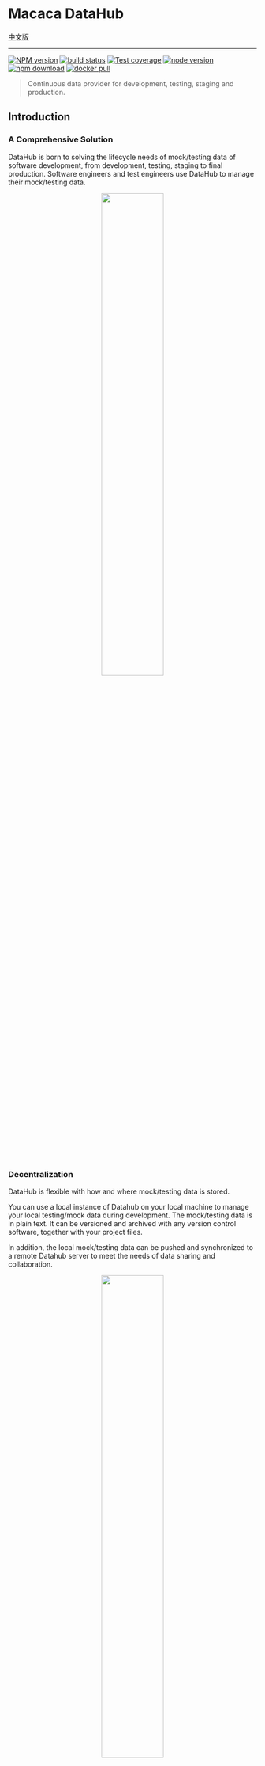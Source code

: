 # Macaca DataHub

[中文版](./README.zh.md)

---

[![NPM version][npm-image]][npm-url]
[![build status][travis-image]][travis-url]
[![Test coverage][coveralls-image]][coveralls-url]
[![node version][node-image]][node-url]
[![npm download][download-image]][download-url]
[![docker pull][docker-image]][docker-url]

[npm-image]: https://img.shields.io/npm/v/macaca-datahub.svg?style=flat-square
[npm-url]: https://npmjs.org/package/macaca-datahub
[travis-image]: https://img.shields.io/travis/macacajs/macaca-datahub.svg?style=flat-square
[travis-url]: https://travis-ci.org/macacajs/macaca-datahub
[coveralls-image]: https://img.shields.io/codecov/c/github/macacajs/macaca-datahub.svg?style=flat-square
[coveralls-url]: https://codecov.io/gh/macacajs/macaca-datahub
[node-image]: https://img.shields.io/badge/node.js-%3E=_8-green.svg?style=flat-square
[node-url]: http://nodejs.org/download/
[download-image]: https://img.shields.io/npm/dm/macaca-datahub.svg?style=flat-square
[download-url]: https://npmjs.org/package/macaca-datahub
[docker-image]: https://img.shields.io/docker/pulls/macacajs/macaca-datahub.svg?style=flat-square
[docker-url]: https://hub.docker.com/r/macacajs/macaca-datahub/

> Continuous data provider for development, testing, staging and production.

## Introduction

### A Comprehensive Solution

DataHub is born to solving the lifecycle needs of mock/testing data of software development, from development, testing, staging to final production. Software engineers and test engineers use DataHub to manage their mock/testing data.

<div align="center">
  <img src="https://wx4.sinaimg.cn/large/6d308bd9gy1fokqvum2gsj20s10l70vh.jpg" width="50%" />
</div>

### Decentralization

DataHub is flexible with how and where mock/testing data is stored.

You can use a local instance of Datahub on your local machine to manage your local testing/mock data during development. The mock/testing data is in plain text. It can be versioned and archived with any version control software, together with your project files.

In addition, the local mock/testing data can be pushed and synchronized to a remote Datahub server to meet the needs of data sharing and collaboration.

<div align="center">
  <img src="https://wx3.sinaimg.cn/large/6d308bd9gy1fokxgydf80j20np0cr0ts.jpg" width="50%" />
</div>

### Data Flow Management

DataHub adopts the principle of unidirectional data flow to make sure you will always get the latest data.

<div align="center">
  <img src="https://wx1.sinaimg.cn/large/6d308bd9gy1fokxgywfajj20mx0g0wfj.jpg" width="50%" />
</div>

### Consistency Between API Document and Mock Data

Datahub can also automatically generate an API document from your mock/testing data, to help keep your API document up to date and consistent with your mock data.

<div align="center">
  <img src="https://wx2.sinaimg.cn/large/6d308bd9gy1fpbmdx2whdj21kw13a7fa.jpg" width="75%" />
</div>

### DataHub Dashboard

DataHub adopts multi-scenario design, can group data according to the scene name, and provide scene data addition, deletion, and change, and can operate through DataHub's panel interface

DataHub provides a dashboard for you to manage your data. You can group data by scene, or by stage such as development, testing, or staging. Datahub provides standard CRUD funtions.

<div align="center">
  <img src="https://wx4.sinaimg.cn/large/6d308bd9gy1fpbmdxv2ehj21kw13awr0.jpg" width="75%" />
</div>

### Save Snapshot

DataHub can save the response of each request by taking snapshot. You can use the archieved snapshot to find out what happened.

<div align="center">
  <img src="https://wx4.sinaimg.cn/large/6d308bd9gy1fpbmdy5o65j21kw13a7i2.jpg" width="75%" />
</div>

[More intro](//macacajs.github.io/datahub)

## Installation

Macaca datahub is distibuted through npm. To install it, run the following command line:

```bash
$ npm i macaca-datahub -g
```

## Common Usage

Start datahub server

```bash
$ datahub server
```

The server will create backup files with prefix 'macaca-datahub.data-backup-' for the database periodically.

## Run with docker

```bash
$ docker run -it -p 9200:9200 -p 9300:9300 macacajs/macaca-datahub
```

## Configuration

| key          | type     | description                 | default   |
| ------------ | -------- | --------------------------- | --------- |
| port         | Number   | port for DataHub server     | 9200      |
| mode         | String   | mode for DataHub server     | 'prod'    |
| protocol     | String   | protocol for DataHub server | 'http'    |
| database     | String   | path to file database       | $HOME     |
| store        | String   | path to migrate directory   | undefined |
| view         | Object   | view layer config           | {}        |

Sample: [macaca-datahub.config.js](./macaca-datahub.config.js)

```javascript
module.exports = {
  mode: 'local',

  port: 7001,

  store: path.resolve(__dirname, 'data'),

  view: {
    // set assets base url
    assetsUrl: 'https://npmcdn.com/datahub-view@latest',
  },
};
```

Pass config file[`.js`|`.json`] to DataHub server.

```bash
$ datahub server -c path/to/config.js --verbose
```

## Schema Syntax

DataHub use [standard JSON schema syntax](//github.com/epoberezkin/ajv), schema must has the `root` node.

```json
{
  "type": "object",
  "required": [
    "success"
  ],
  "properties": {
    "success": {
      "type": "boolean",
      "description": "server side success"
    },
    "data": {
      "type": "array",
      "description": "data field",
      "required": [
        "age",
        "key",
        "name",
        "address"
      ],
      "items": [
        {
          "type": "object",
          "required": [
            "name"
          ],
          "properties": {
            "key": {
              "type": "string",
              "description": "key description"
            },
            "name": {
              "type": "string",
              "description": "name description"
            },
            "age": {
              "type": "number",
              "description": "age description"
            },
            "address": {
              "type": "string",
              "description": "address description"
            }
          }
        }
      ]
    },
    "errorMessage": {
      "type": "string",
      "description": "error message description"
    }
  }
}
```

live demo: [webpack-datahub-sample](//github.com/macaca-sample/webpack-datahub-sample)

## Project Integration Sample

- [android-datahub-sample](//github.com/app-bootstrap/android-app-bootstrap) - Android sample for DataHub
- [ios-datahub-sample](//github.com/app-bootstrap/ios-app-bootstrap) - iOS sample for DataHub
- [antd-sample](//github.com/macaca-sample/antd-sample) - Ant Design sample for DataHub
- [angular-datahub-sample](//github.com/macaca-sample/angular-datahub-sample) - Angular's ng toolchain sample for DataHub

### Integration with webpack-dev-sever

More about [datahub-proxy-middleware](//github.com/macacajs/datahub-proxy-middleware)

### Integration with Egg.js

More about [egg-datahub](//github.com/macacajs/egg-datahub)

### Integration with UmiJS

[UmiJS](//github.com/umijs/umi/tree/master/packages/umi-plugin-datahub) is a blazing-fast next.js-like framework for React apps, and it's friendly to [ant-design](//github.com/ant-design/ant-design) project.

- [umi-examples](//github.com/umijs/umi-examples/tree/master/eleme-demo)

## Play Docker

Run as standalone just once service.

```bash
$ docker run -it --rm \
  --name macaca-datahub \
  -p 9200:9200 \
  -p 9300:9300 \
  macacajs/macaca-datahub
```

Run with existed DataHub's database in your host.

```bash
$ docker run -it \
  --name macaca-datahub \
  -v $HOME/.macaca-datahub/macaca-datahub.data:/root/.macaca-datahub/macaca-datahub.data \
  -p 9200:9200 \
  -p 9300:9300 \
  macacajs/macaca-datahub
```

Run as a service.


```bash
$ docker run \
  --name macaca-datahub \
  -v $HOME/.macaca-datahub/macaca-datahub.data:/root/.macaca-datahub/macaca-datahub.data \
  -p 9200:9200 \
  -p 9300:9300 \
  -d macacajs/macaca-datahub
```

Build base image.

```bash
$ docker build --pull -t="macacajs/macaca-datahub" .
```

## SDKs

DataHub provides SDKs in multiple languages for easy integration with your test code.

- [Node.js](//github.com/macacajs/datahub-nodejs-sdk)
- [Java](//github.com/macacajs/datahub-java-sdk)
- [Python](//github.com/macacajs/datahub-python-sdk)

<!-- GITCONTRIBUTOR_START -->

## Contributors

|[<img src="https://avatars1.githubusercontent.com/u/1011681?v=4" width="100px;"/><br/><sub><b>xudafeng</b></sub>](https://github.com/xudafeng)<br/>|[<img src="https://avatars1.githubusercontent.com/u/2139038?v=4" width="100px;"/><br/><sub><b>zhangyuheng</b></sub>](https://github.com/zhangyuheng)<br/>|[<img src="https://avatars1.githubusercontent.com/u/11460601?v=4" width="100px;"/><br/><sub><b>zivyll</b></sub>](https://github.com/zivyll)<br/>|[<img src="https://avatars2.githubusercontent.com/u/8085088?v=4" width="100px;"/><br/><sub><b>brucejcw</b></sub>](https://github.com/brucejcw)<br/>|[<img src="https://avatars3.githubusercontent.com/u/3807955?v=4" width="100px;"/><br/><sub><b>BernardTolosajr</b></sub>](https://github.com/BernardTolosajr)<br/>|[<img src="https://avatars1.githubusercontent.com/u/17233599?v=4" width="100px;"/><br/><sub><b>Chan-Chun</b></sub>](https://github.com/Chan-Chun)<br/>
| :---: | :---: | :---: | :---: | :---: | :---: |
|[<img src="https://avatars2.githubusercontent.com/u/227713?v=4" width="100px;"/><br/><sub><b>atian25</b></sub>](https://github.com/atian25)<br/>

This project follows the git-contributor [spec](https://github.com/xudafeng/git-contributor), auto upated at `Thu May 03 2018 22:46:55 GMT+0800`.

<!-- GITCONTRIBUTOR_END -->

## License

The MIT License (MIT)

